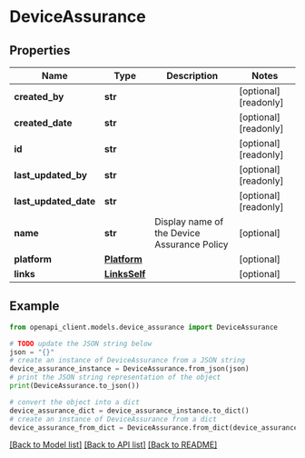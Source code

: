 # DeviceAssurance


## Properties

Name | Type | Description | Notes
------------ | ------------- | ------------- | -------------
**created_by** | **str** |  | [optional] [readonly] 
**created_date** | **str** |  | [optional] [readonly] 
**id** | **str** |  | [optional] [readonly] 
**last_updated_by** | **str** |  | [optional] [readonly] 
**last_updated_date** | **str** |  | [optional] [readonly] 
**name** | **str** | Display name of the Device Assurance Policy | [optional] 
**platform** | [**Platform**](Platform.md) |  | [optional] 
**links** | [**LinksSelf**](LinksSelf.md) |  | [optional] 

## Example

```python
from openapi_client.models.device_assurance import DeviceAssurance

# TODO update the JSON string below
json = "{}"
# create an instance of DeviceAssurance from a JSON string
device_assurance_instance = DeviceAssurance.from_json(json)
# print the JSON string representation of the object
print(DeviceAssurance.to_json())

# convert the object into a dict
device_assurance_dict = device_assurance_instance.to_dict()
# create an instance of DeviceAssurance from a dict
device_assurance_from_dict = DeviceAssurance.from_dict(device_assurance_dict)
```
[[Back to Model list]](../README.md#documentation-for-models) [[Back to API list]](../README.md#documentation-for-api-endpoints) [[Back to README]](../README.md)


